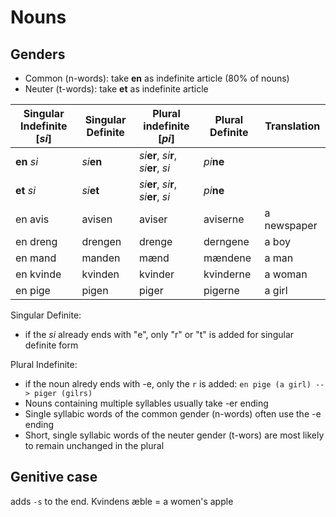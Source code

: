 # Nouns
## Genders
- Common (n-words): take **en** as indefinite article (80% of nouns)
- Neuter (t-words): take **et** as indefinite article


Singular Indefinite [_si_] | Singular Definite | Plural indefinite [_pi_] | Plural Definite| Translation |
--|--|--|--|--|
**en** _si_ | _si_**en**| _si_**er**, _si_**r**, _si_**er**, _si_ | _pi_**ne** | |
**et** _si_ | _si_**et**| _si_**er**, _si_**r**, _si_**er**, _si_ | _pi_**ne** | |
| en avis | avisen | aviser | aviserne  | a newspaper |
| en dreng | drengen | drenge | derngene | a boy|
| en mand | manden| mænd | mændene| a man|
| en kvinde | kvinden | kvinder | kvinderne | a woman |
| en pige | pigen  | piger  | pigerne   | a girl



Singular Definite: 
- if the _si_ already ends with "e", only "r" or "t" is added for singular definite form

Plural Indefinite:
- if the noun alredy ends with -e, only the `r` is added: `en pige (a girl) --> piger (gilrs)`
- Nouns containing multiple syllables usually take -er ending
- Single syllabic words of the common gender (n-words) often use the -e ending
- Short, single syllabic words of the neuter gender (t-wors) are most likely to remain unchanged in the plural


## Genitive case
adds `-s` to the end.
Kvindens æble = a women's apple


